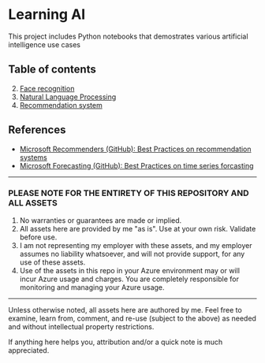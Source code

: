 # Learning AI

This project includes Python notebooks that demostrates various artificial intelligence use cases

## Table of contents

2. [Face recognition](./face/README.md)
2. [Natural Language Processing](./nlp/README.md)
1. [Recommendation system](./recommendation/README.md)

## References

- [Microsoft Recommenders (GitHub): Best Practices on recommendation systems](https://github.com/microsoft/recommenders)
- [Microsoft Forecasting (GitHub): Best Practices on time series forcasting](https://github.com/microsoft/forecasting)


---

### PLEASE NOTE FOR THE ENTIRETY OF THIS REPOSITORY AND ALL ASSETS

1. No warranties or guarantees are made or implied.
2. All assets here are provided by me "as is". Use at your own risk. Validate before use.
3. I am not representing my employer with these assets, and my employer assumes no liability whatsoever, and will not provide support, for any use of these assets.
4. Use of the assets in this repo in your Azure environment may or will incur Azure usage and charges. You are completely responsible for monitoring and managing your Azure usage.

---

Unless otherwise noted, all assets here are authored by me. Feel free to examine, learn from, comment, and re-use (subject to the above) as needed and without intellectual property restrictions.

If anything here helps you, attribution and/or a quick note is much appreciated.
